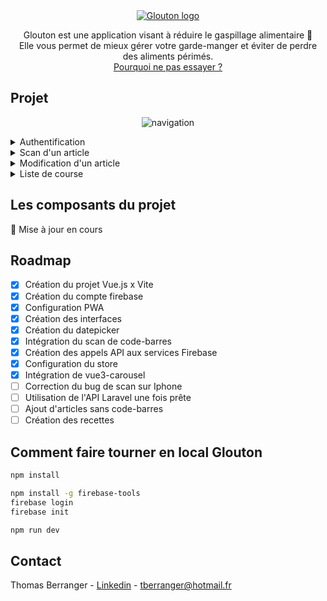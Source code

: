 <div align="center">
  <a href="https://glouton-1.web.app">
      <img src="https://github.com/ThomasBerranger/Glouton-Front/assets/15357887/0e3494c1-36f9-492d-be39-586d18905de7" alt="Glouton logo" title="Glouton" />
  </a>

Glouton est une application visant à réduire le gaspillage alimentaire 🍏
<br>
Elle vous permet de mieux gérer votre garde-manger et éviter de perdre des aliments périmés.
<br>
<a href="https://glouton-1.web.app">Pourquoi ne pas essayer ?</a>
</div>

## Projet

<div align="center">

![navigation](https://github.com/ThomasBerranger/Glouton-Front/assets/15357887/25fd6d83-af48-4d86-98ab-c44bd7fae2d5)

</div>

<details>
  <summary>Authentification</summary>
  <img src="https://github.com/ThomasBerranger/Glouton-Front/assets/15357887/fe36c22e-0e2f-457c-af2d-adc64802d12a">
</details>
<details>
  <summary>Scan d'un article</summary>
  <img src="https://github.com/ThomasBerranger/Glouton-Front/assets/15357887/7ff29b0b-7adb-4f6f-89b6-a5f4107bbcd6">
  <img src="https://github.com/ThomasBerranger/Glouton-Front/assets/15357887/c5fb10c0-5216-4195-b460-a51d105e9b17"> 
</details>
<details>
  <summary>Modification d'un article</summary>
  <img src="https://github.com/ThomasBerranger/Glouton-Front/assets/15357887/f3a3a5e4-ca0b-4904-9213-9cf80f3c0dfc">
</details>
<details>
  <summary>Liste de course</summary>
  <img src="https://github.com/ThomasBerranger/Glouton-Front/assets/15357887/dfded788-0a87-4045-bb61-73db1641f10d">
</details>

## Les composants du projet

💾 Mise à jour en cours

[//]: # (<a href="https://vuejs.org/"><img src="https://github.com/ThomasBerranger/Glouton-Front/assets/15357887/c4f8d90b-ef06-44ae-9778-4ed0c99ebae6" alt="Vue.js logo" width="120" height="40"></a>)

[//]: # ()
[//]: # (Glouton est une application web Vue.js 3.)

[//]: # (La gestion du store et les appels à l'API sont réalisés via vuex et le routing de l'application est pris en charge par vue router.)

[//]: # ()
[//]: # (<a href="https://firebase.google.com/"><img src="https://github.com/ThomasBerranger/Glouton-Front/assets/15357887/31f9b051-7324-43b5-b766-1770441a20cc" alt="Firebase logo" width="140" height="50"></a>)

[//]: # ()
[//]: # (Le stockage des données, l'authentification et l'hébergement du projet sont rendus possibles grâce aux services proposés par Firebase.)

[//]: # ()
[//]: # (<ul>)

[//]: # (<li>)

[//]: # (<a href="https://fontawesome.com/">Fontawesome</a> pour les icons de l'application.)

[//]: # (</li>)

[//]: # ()
[//]: # (<li>)

[//]: # (Le package <a href="https://github.com/mebjas/html5-qrcode">html5-qrcode</a> pour l'utilisation de la caméra et la d'tection de code-barres.)

[//]: # (</li>)

[//]: # ()
[//]: # (<li>)

[//]: # (Le framework css <a href="https://tailwindcss.com">Tailwind</a> et tw-element pour la réalisation d'un visuel professionel et responsive.)

[//]: # (</li>)

[//]: # ()
[//]: # (<li>)

[//]: # (L'outil de construction <a href="https://vitejs.dev/guide">Vite</a> et du package <a href="https://vite-pwa-org.netlify.app">vite-plugin-pwa</a> pour la construction d'une Progressive Web App optimisée.)

[//]: # (</li>)

[//]: # ()
[//]: # (<li>)

[//]: # (Le package <a href="https://momentjs.com">Moment.js</a> pour le traitement et la conversion des dates.)

[//]: # (</li>)

[//]: # ()
[//]: # (<li>)

[//]: # (Le package <a href="https://ismail9k.github.io/vue3-carousel">Vue3-carousel</a> pour la navigation horizontal.)

[//]: # (</li>)

[//]: # (</ul>)

## Roadmap

- [x] Création du projet Vue.js x Vite
- [x] Création du compte firebase
- [x] Configuration PWA
- [x] Création des interfaces
- [x] Création du datepicker
- [x] Intégration du scan de code-barres
- [x] Création des appels API aux services Firebase
- [x] Configuration du store
- [x] Intégration de vue3-carousel
- [ ] Correction du bug de scan sur Iphone
- [ ] Utilisation de l'API Laravel une fois prête
- [ ] Ajout d'articles sans code-barres
- [ ] Création des recettes

## Comment faire tourner en local Glouton

```sh
npm install

npm install -g firebase-tools
firebase login
firebase init

npm run dev
```

## Contact

Thomas Berranger - <a href="https://www.linkedin.com/in/thomas-berranger/">Linkedin</a> - tberranger@hotmail.fr

<!-- 🥚
Commandes pour la mise en production
```
npm run build
firebase deploy
```
-->
